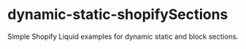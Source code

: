 # dynamic-static-shopifySections

Simple Shopify Liquid examples for dynamic static  and block sections.

